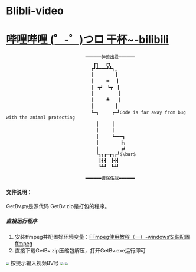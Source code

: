 # Blibli-video
# [哔哩哔哩 (゜-゜)つロ 干杯~-bilibili](https://www.bilibili.com/video/BV1Pt411G7my)
                                  ━━━━━━神兽出没━━━━━━
                                     ┏┓　 ┏┓
                                    ┏┛┻━━━┛┻┓_
                                    ┃　　　　　┃
                                    ┃　　　━　 ┃
                                    ┃　┳┛　┗┳　┃
                                    ┃　　　　　 ┃
                                    ┃　　　┻　　┃
                                    ┃　　　　　┃
                                    ┗━┓　　　┏━┛Code is far away from bug with the animal protecting
                                      ┃　　　┃  
                                      ┃　　　┃
                                      ┃　　　┗━━━┓
                                      ┃　　　　　┣┓
                                      ┃　　　　　┏┛
                                      ┗┓┓┏━┳┓┏┛$\bar$ 
                                       ┃┫┫　┃┫┫
                                       ┗┻┛　┗┻┛

                                  ━━━━━━请保佑我━━━━━━


#### 文件说明：
GetBv.py是源代码
GetBv.zip是打包的程序。

##### 直接运行程序
1. 安装ffmpeg并配置好环境变量：[FFmpeg使用教程（一）-windows安装配置ffmpeg](https://www.jianshu.com/p/2b609afb9800)
2. 直接下载GetBv.zip压缩包解压，打开GetBv.exe运行即可
<img src="https://img-blog.csdnimg.cn/20210320124650902.png?x-oss-process=image/watermark,type_ZmFuZ3poZW5naGVpdGk,shadow_10,text_aHR0cHM6Ly9ibG9nLmNzZG4ubmV0L0NhaXFpdWRhbg==,size_1,color_FFFFFF,t_70" style="zoom:50%" />
按提示输入视频BV号
<img src="https://img-blog.csdnimg.cn/20210320125251760.png?x-oss-process=image/watermark,type_ZmFuZ3poZW5naGVpdGk,shadow_10,text_aHR0cHM6Ly9ibG9nLmNzZG4ubmV0L0NhaXFpdWRhbg==,size_1,color_FFFFFF,t_70" style="zoom:50%" />
<img src="https://img-blog.csdnimg.cn/20210320164141558.png?x-oss-process=image/watermark,type_ZmFuZ3poZW5naGVpdGk,shadow_10,text_aHR0cHM6Ly9ibG9nLmNzZG4ubmV0L0NhaXFpdWRhbg==,size_16,color_FFFFFF,t_70" style="zoom:50%" />

